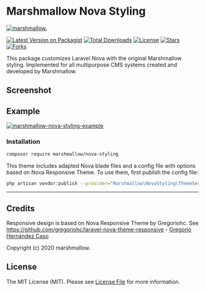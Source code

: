# Marshmallow Nova Styling
[![marshmallow.](https://marshmallow.dev/cdn/media/logo-red-237x46.png "marshmallow.")](https://marshmallow.dev)

[![Latest Version on Packagist](https://img.shields.io/packagist/v/marshmallow/nova-styling.svg)](https://packagist.org/packages/marshmallow/nova-styling)
[![Total Downloads](https://img.shields.io/packagist/dt/marshmallow/nova-styling.svg)](https://packagist.org/packages/marshmallow/nova-styling)
[![License](https://img.shields.io/packagist/l/marshmallow/nova-styling.svg)](https://gitlab.com/marshmallowdev)
[![Stars](https://img.shields.io/github/stars/marshmallow-packages/nova-styling?color=yellow&style=plastic)](https://github.com/marshmallow-packages/nova-styling)
[![Forks](https://img.shields.io/github/forks/marshmallow-packages/nova-styling?color=brightgreen&style=plastic)](https://github.com/marshmallow-packages/nova-styling)

This package customizes Laravel Nova with the original Marshmallow styling. Implemented for all multipurpose CMS systems created and developed by Marshmallow.

## Screenshot

Example
------------
[![marshmallow-nova-styling-example](https://marshmallow.dev/cdn/readme/nova-custom/custom-styling.png)](https://marshmallow.dev)

### Installation

```bash
composer require marshmallow/nova-styling
```

This theme includes adapted Nova blade files and a config file with options based on Nova Responsive Theme. To use them, first publish the config file:

```bash
php artisan vendor:publish --provider="Marshmallow\NovaStyling\ThemeServiceProvider" --force
```

- - -

## Credits
Responsive design is based on Nova Responsive Theme by Gregoriohc.
See https://github.com/gregoriohc/laravel-nova-theme-responsive - [Gregorio Hernández Caso](https://github.com/gregoriohc)

Copyright (c) 2020 marshmallow.

## License

The MIT License (MIT). Please see [License File](LICENSE.md) for more information.
